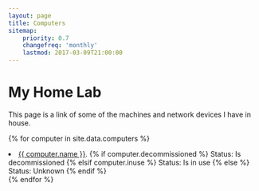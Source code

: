 ```yaml
---
layout: page
title: Computers
sitemap:
    priority: 0.7
    changefreq: 'monthly'
    lastmod: 2017-03-09T21:00:00
---
```

# My Home Lab

This page is a link of some of the machines and network devices I have in house.

{% for computer in site.data.computers %}
  <li>
    <a href="{{ computer.url }}">{{ computer.name }}</a>.
        {% if computer.decommissioned %} Status: Is decommissioned
        {% elsif computer.inuse %} Status: Is in use
        {% else %}
        Status: Unknown
        {% endif %}
  </li>
{% endfor %}
